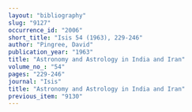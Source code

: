 ```yaml
---
layout: "bibliography"
slug: "9127"
occurrence_id: "2006"
short_title: "Isis 54 (1963), 229-246"
author: "Pingree, David"
publication_year: "1963"
title: "Astronomy and Astrology in India and Iran"
volume_no_: "54"
pages: "229-246"
journal: "Isis"
title: "Astronomy and Astrology in India and Iran"
previous_item: "9130"
---
```

